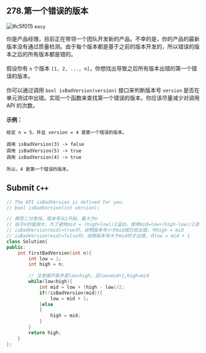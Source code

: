 ## 278.第一个错误的版本

![#c5f015](https://placehold.it/15/c5f015/000000?text=+) `easy`

你是产品经理，目前正在带领一个团队开发新的产品。不幸的是，你的产品的最新版本没有通过质量检测。由于每个版本都是基于之前的版本开发的，所以错误的版本之后的所有版本都是错的。<br><br>
假设你有 `n` 个版本 `[1, 2, ..., n]`，你想找出导致之后所有版本出错的第一个错误的版本。<br><br>
你可以通过调用 `bool isBadVersion(version)` 接口来判断版本号 `version` 是否在单元测试中出错。实现一个函数来查找第一个错误的版本。你应该尽量减少对调用 API 的次数。<br><br>
**示例：**<br>
```
给定 n = 5，并且 version = 4 是第一个错误的版本。

调用 isBadVersion(3) -> false
调用 isBadVersion(5) -> true
调用 isBadVersion(4) -> true

所以，4 是第一个错误的版本。
```

## Submit `C++`
```cpp
// The API isBadVersion is defined for you.
// bool isBadVersion(int version);

// 典型二分查找，版本号从1开始，最大为n
// 由于n的值很大，为了避免mid = (high+low)/2溢出，使用mid=low+(high-low)/2进行赋值
// isBadVersion(mid)=true时，说明版本号小于mid就已经出错，令high = mid
// isBadVersion(mid)=false时，说明版本号大于mid时才出错，令low = mid + 1
class Solution{
public:
    int firstBadVersion(int n){
        int low = 1;
        int high = n;
        
        // 注意循环条件是low<high，且low=mid+1,high=mid
        while(low<high){
            int mid = low + (high - low)/2;
            if(!isBadVersion(mid)){
                low = mid + 1;
            }else
            {
                high = mid;
            }
        }
        return high;
    }
};
```
